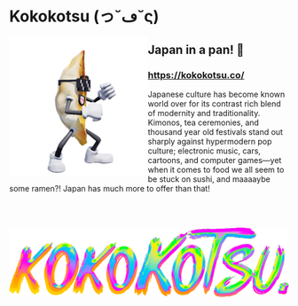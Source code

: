 # Kokokotsu (っ˘ڡ˘ς)

<img src="assets/gyoza-san-01.gif" width="250" height="250" align="left"/>	

## Japan in a pan! 🥟

### https://kokokotsu.co/

Japanese culture has become known world over for its contrast rich blend of modernity and traditionality. Kimonos, tea ceremonies, and thousand year old festivals stand out sharply against hypermodern pop culture; electronic music, cars, cartoons, and computer games—yet when it comes to food we all seem to be stuck on sushi, and maaaaybe some ramen?! Japan has much more to offer than that!


<br><br>

<img src="assets/logo.png"/>
